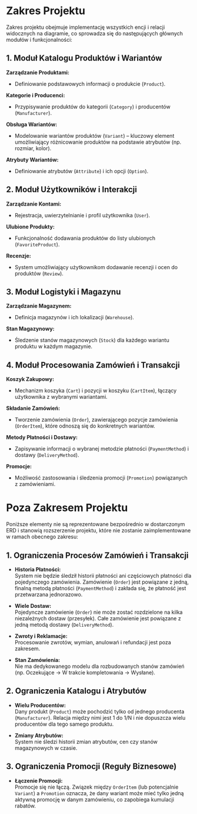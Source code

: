 # Zakres Projektu

Zakres projektu obejmuje implementację wszystkich encji i relacji widocznych na diagramie, co sprowadza się do następujących głównych modułów i funkcjonalności:

## 1. Moduł Katalogu Produktów i Wariantów

**Zarządzanie Produktami:**  
- Definiowanie podstawowych informacji o produkcie (`Product`).

**Kategorie i Producenci:**  
- Przypisywanie produktów do kategorii (`Category`) i producentów (`Manufacturer`).

**Obsługa Wariantów:**  
- Modelowanie wariantów produktów (`Variant`) – kluczowy element umożliwiający różnicowanie produktów na podstawie atrybutów (np. rozmiar, kolor).

**Atrybuty Wariantów:**  
- Definiowanie atrybutów (`Attribute`) i ich opcji (`Option`).

## 2. Moduł Użytkowników i Interakcji

**Zarządzanie Kontami:**  
- Rejestracja, uwierzytelnianie i profil użytkownika (`User`).

**Ulubione Produkty:**  
- Funkcjonalność dodawania produktów do listy ulubionych (`FavoriteProduct`).

**Recenzje:**  
- System umożliwiający użytkownikom dodawanie recenzji i ocen do produktów (`Review`).

## 3. Moduł Logistyki i Magazynu

**Zarządzanie Magazynem:**  
- Definicja magazynów i ich lokalizacji (`Warehouse`).

**Stan Magazynowy:**  
- Śledzenie stanów magazynowych (`Stock`) dla każdego wariantu produktu w każdym magazynie.

## 4. Moduł Procesowania Zamówień i Transakcji

**Koszyk Zakupowy:**  
- Mechanizm koszyka (`Cart`) i pozycji w koszyku (`CartItem`), łączący użytkownika z wybranymi wariantami.

**Składanie Zamówień:**  
- Tworzenie zamówienia (`Order`), zawierającego pozycje zamówienia (`OrderItem`), które odnoszą się do konkretnych wariantów.

**Metody Płatności i Dostawy:**  
- Zapisywanie informacji o wybranej metodzie płatności (`PaymentMethod`) i dostawy (`DeliveryMethod`).

**Promocje:**  
- Możliwość zastosowania i śledzenia promocji (`Promotion`) powiązanych z zamówieniami.

# Poza Zakresem Projektu

Poniższe elementy nie są reprezentowane bezpośrednio w dostarczonym ERD i stanowią rozszerzenie projektu, które nie zostanie zaimplementowane w ramach obecnego zakresu:

## 1. Ograniczenia Procesów Zamówień i Transakcji

- **Historia Płatności:**  
  System nie będzie śledził historii płatności ani częściowych płatności dla pojedynczego zamówienia. Zamówienie (`Order`) jest powiązane z jedną, finalną metodą płatności (`PaymentMethod`) i zakłada się, że płatność jest przetwarzana jednorazowo.

- **Wiele Dostaw:**  
  Pojedyncze zamówienie (`Order`) nie może zostać rozdzielone na kilka niezależnych dostaw (przesyłek). Całe zamówienie jest powiązane z jedną metodą dostawy (`DeliveryMethod`).

- **Zwroty i Reklamacje:**  
  Procesowanie zwrotów, wymian, anulowań i refundacji jest poza zakresem.

- **Stan Zamówienia:**  
  Nie ma dedykowanego modelu dla rozbudowanych stanów zamówień (np. Oczekujące → W trakcie kompletowania → Wysłane).

## 2. Ograniczenia Katalogu i Atrybutów

- **Wielu Producentów:**  
  Dany produkt (`Product`) może pochodzić tylko od jednego producenta (`Manufacturer`). Relacja między nimi jest 1 do 1/N i nie dopuszcza wielu producentów dla tego samego produktu.

- **Zmiany Atrybutów:**  
  System nie śledzi historii zmian atrybutów, cen czy stanów magazynowych w czasie.

## 3. Ograniczenia Promocji (Reguły Biznesowe)

- **Łączenie Promocji:**  
  Promocje się nie łączą. Związek między `OrderItem` (lub potencjalnie `Variant`) a `Promotion` oznacza, że dany wariant może mieć tylko jedną aktywną promocję w danym zamówieniu, co zapobiega kumulacji rabatów.
